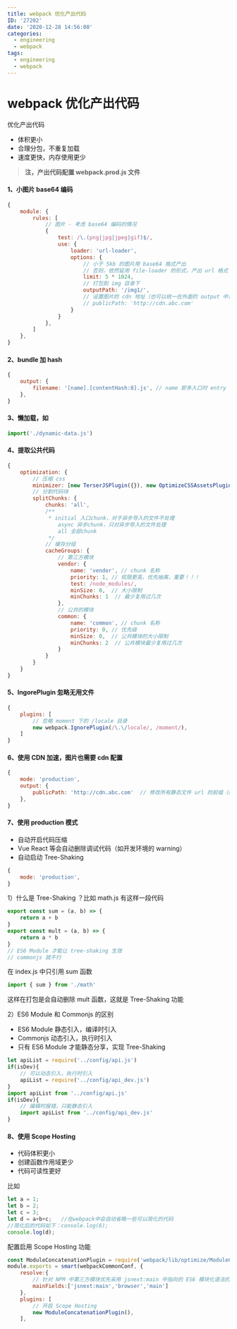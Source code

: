 ```yaml
---
title: webpack 优化产出代码
ID: '27202'
date: '2020-12-28 14:56:00'
categories:
  - engineering
  - webpack
tags:
  - engineering
  - webpack
---
```


# webpack 优化产出代码

优化产出代码

- 体积更小
- 合理分包，不重复加载
- 速度更快，内存使用更少

> **注，产出代码配置 webpack.prod.js 文件**

#### 1、小图片 base64 编码

``` js 
{
    module: {
        rules: [
            // 图片 - 考虑 base64 编码的情况
            {
                test: /\.(png|jpg|jpeg|gif)$/,
                use: {
                    loader: 'url-loader',
                    options: {
                        // 小于 5kb 的图片用 base64 格式产出
                        // 否则，依然延用 file-loader 的形式，产出 url 格式
                        limit: 5 * 1024,
                        // 打包到 img 目录下
                        outputPath: '/img1/',
                        // 设置图片的 cdn 地址（也可以统一在外面的 output 中设置，那将作用于所有静态资源）
                        // publicPath: 'http://cdn.abc.com'
                    }
                }
            },
        ]
    },
}
```

#### 2、bundle 加 hash

``` js 
{
    output: {
        filename: '[name].[contentHash:8].js', // name 即多入口时 entry 的 key
    },
}    
```

#### 3、懒加载，如

``` js 
import('./dynamic-data.js')
```

#### 4、提取公共代码

``` js 
{
    optimization: {
        // 压缩 css
        minimizer: [new TerserJSPlugin({}), new OptimizeCSSAssetsPlugin({})],
        // 分割代码块
        splitChunks: {
            chunks: 'all',
            /**
             * initial 入口chunk，对于异步导入的文件不处理
                async 异步chunk，只对异步导入的文件处理
                all 全部chunk
             */
            // 缓存分组
            cacheGroups: {
                // 第三方模块
                vendor: {
                    name: 'vendor', // chunk 名称
                    priority: 1, // 权限更高，优先抽离，重要！！！
                    test: /node_modules/,
                    minSize: 0,  // 大小限制
                    minChunks: 1  // 最少复用过几次
                },
                // 公共的模块
                common: {
                    name: 'common', // chunk 名称
                    priority: 0, // 优先级
                    minSize: 0,  // 公共模块的大小限制
                    minChunks: 2  // 公共模块最少复用过几次
                }
            }
        }
    }
}
```

#### 5、IngorePlugin 忽略无用文件

``` js 
{
    plugins: [
        // 忽略 moment 下的 /locale 目录
        new webpack.IgnorePlugin(/\.\/locale/, /moment/),
    ]
}
```

#### 6、使用 CDN 加速，图片也需要 cdn 配置

``` js 
{
    mode: 'production',
    output: {
        publicPath: 'http://cdn.abc.com'  // 修改所有静态文件 url 的前缀（如 cdn 域名），这里暂时用不到
    },
}
```

#### 7、使用 production 模式

- 自动开启代码压缩
- Vue React 等会自动删除调试代码（如开发环境的 warning）
- 自动启动 Tree-Shaking

``` js 
{
    mode: 'production',
}
```

1）什么是 Tree-Shaking ？比如 math.js 有这样一段代码

``` js 
export const sum = (a, b) => {
    return a + b
}
export const mult = (a, b) => {
    return a * b
}
// ES6 Module 才能让 tree-shaking 生效
// commonjs 就不行
```

在 index.js 中只引用 sum 函数

``` js 
import { sum } from './math'
```

这样在打包是会自动删除 mult 函数，这就是 Tree-Shaking 功能

2）ES6 Module 和 Commonjs 的区别

- ES6 Module 静态引入，编译时引入
- Commonjs 动态引入，执行时引入
- 只有 ES6 Module 才能静态分享，实现 Tree-Shaking

``` js 
let apiList = require('../config/api.js')
if(isDev){
    // 可以动态引入，执行时引入
    apiList = require('../config/api_dev.js')
}
import apiList from '../config/api.js'
if(isDev){
    // 编辑时报错，只能静态引入
    import apiList from '../config/api_dev.js'
}
```

#### 8、使用 Scope Hosting

- 代码体积更小
- 创建函数作用域更少
- 代码可读性更好

比如

``` js 
let a = 1;
let b = 2;
let c = 3;
let d = a+b+c;   //在webpack中会自动省略一些可以简化的代码
//简化后的代码如下：console.log(6);
console.log(d);
```

配置启用 Scope Hosting 功能

``` js 
const ModuleConcatenationPlugin = require('webpack/lib/optimize/ModuleConcatenationPlugin')
module.exports = smart(webpackCommonConf, {
    resolve:{
        // 针对 NPM 中第三方模块优先采用 jsnext:main 中指向的 ES6 模块化语法的文件
        mainFields:['jsnext:main','browser','main']
    },
    plugins: [
        // 开启 Scope Hosting
        new ModuleConcatenationPlugin(),
    ],
```
 
 
 
 
 
 
 
 
 
 
 
 
 
 
 
 
 
 
 
 
 
 
 
 
 
